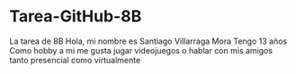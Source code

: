 # Tarea-GitHub-8B
La tarea de 8B
Hola, mi nombre es Santiago Villarraga Mora
Tengo 13 años
Como hobby a mi me gusta jugar videojuegos o hablar con mis amigos tanto presencial como virtualmente
